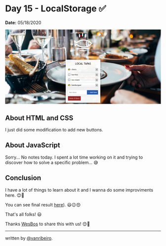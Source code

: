 # Day 15 - LocalStorage ✅

**Date:** 05/18/2020

![LocalStorage](./../../images/challenges/15-localstorage.jpg)

## About HTML and CSS

I just did some modification to add new buttons.

## About JavaScript

Sorry... No notes today. I spent a lot time working on it and trying to discover how to solve a specific problem... 😅

## Conclusion

I have a lot of things to learn about it and I wanna do some improviments here. 😊💖

You can see final result [here](https://vanribeiro-30daysofjavascript.netlify.app/challenge-files/15%20-%20LocalStorage/index.html)). 😃😉😍

That's all folks! 😃

Thanks [WesBos](https://github.com/wesbos) to share this with us! 😊💖

---

written by [@vanribeiro](https://github.com/vanribeiro).